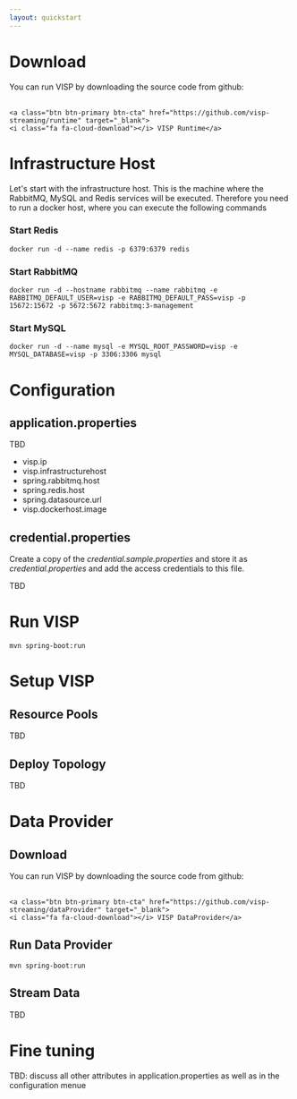 ```yaml
---
layout: quickstart
---
```


<div id="toc"></div>


# Download

<div class="section-block">
You can run VISP by downloading the source code from github: <br /><br />

	<a class="btn btn-primary btn-cta" href="https://github.com/visp-streaming/runtime" target="_blank">
	<i class="fa fa-cloud-download"></i> VISP Runtime</a>
</div>


# Infrastructure Host

Let's start with the infrastructure host. This is the machine where the RabbitMQ, MySQL and Redis services will be executed. Therefore you need to run a docker host, where you can execute the following commands

### Start Redis
```
docker run -d --name redis -p 6379:6379 redis
```

### Start RabbitMQ
```
docker run -d --hostname rabbitmq --name rabbitmq -e RABBITMQ_DEFAULT_USER=visp -e RABBITMQ_DEFAULT_PASS=visp -p 15672:15672 -p 5672:5672 rabbitmq:3-management
```


### Start MySQL
```
docker run -d --name mysql -e MYSQL_ROOT_PASSWORD=visp -e MYSQL_DATABASE=visp -p 3306:3306 mysql
```

# Configuration

## application.properties

TBD

- visp.ip
- visp.infrastructurehost
- spring.rabbitmq.host
- spring.redis.host
- spring.datasource.url
- visp.dockerhost.image


## credential.properties

Create a copy of the *credential.sample.properties* and store it as *credential.properties* and add the access credentials to this file.


TBD

# Run VISP

```
mvn spring-boot:run

```

# Setup VISP

## Resource Pools

TBD

## Deploy Topology

TBD

# Data Provider

## Download

<div class="section-block">
You can run VISP by downloading the source code from github: <br /><br />

	<a class="btn btn-primary btn-cta" href="https://github.com/visp-streaming/dataProvider" target="_blank">
	<i class="fa fa-cloud-download"></i> VISP DataProvider</a>
</div>

## Run Data Provider

```
mvn spring-boot:run

```

## Stream Data

TBD


# Fine tuning

TBD: discuss all other attributes in application.properties as well as in the configuration menue


